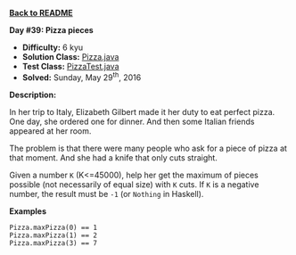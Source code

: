 <a href=https://github.com/michaelwm/KataDay><b>Back to README</b><a>

<b>Day #39: Pizza pieces</b>

* <b>Difficulty:</b> 6 kyu
* <b>Solution Class:</b> [Pizza.java](Pizza.java)
* <b>Test Class:</b> [PizzaTest.java](PizzaTest.java)
* <b>Solved:</b> Sunday, May 29<sup>th</sup>, 2016

<b>Description:</b>

In her trip to Italy, Elizabeth Gilbert made it her duty to eat perfect pizza. One day, she ordered one for dinner. And then some Italian friends appeared at her room.

The problem is that there were many people who ask for a piece of pizza at that moment. And she had a knife that only cuts straight.

Given a number <code>K</code> (K<=45000), help her get the maximum of pieces possible (not necessarily of equal size) with <code>K</code> cuts. If <code>K</code> is a negative number, the result must be <code>-1</code> (or <code>Nothing</code> in Haskell).

<b>Examples</b>

<pre><code>Pizza.maxPizza(0) == 1
Pizza.maxPizza(1) == 2
Pizza.maxPizza(3) == 7</code></pre>